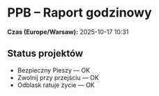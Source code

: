 # PPB – Raport godzinowy
**Czas (Europe/Warsaw):** 2025-10-17 10:31

## Status projektów
- Bezpieczny Pieszy — OK
- Zwolnij przy przejściu — OK
- Odblask ratuje życie — OK

